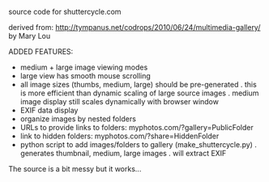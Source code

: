source code for shuttercycle.com

derived from:
http://tympanus.net/codrops/2010/06/24/multimedia-gallery/
by Mary Lou

ADDED FEATURES:
- medium + large image viewing modes
- large view has smooth mouse scrolling
- all image sizes (thumbs, medium, large) should be pre-generated
   . this is more efficient than dynamic scaling of large source images
   . medium image display still scales dynamically with browser window
- EXIF data display
- organize images by nested folders
- URLs to provide links to folders: myphotos.com/?gallery=PublicFolder 
- link to hidden folders: myphotos.com/?share=HiddenFolder
- python script to add images/folders to gallery (make_shuttercycle.py)
   . generates thumbnail, medium, large images
   . will extract EXIF


The source is a bit messy but it works...
